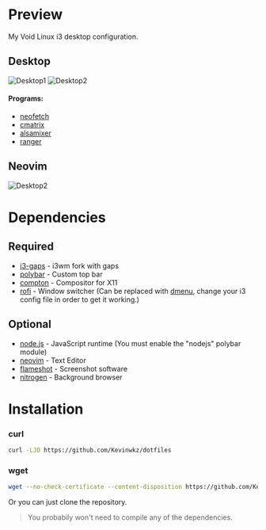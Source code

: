 # Preview
My Void Linux i3 desktop configuration.

## Desktop
![Desktop1](https://i.imgur.com/QHfp3FN.png)
![Desktop2](https://i.imgur.com/qGa9dAe.png)

#### Programs:
* [neofetch](https://github.com/dylanaraps/neofetch)
* [cmatrix](https://github.com/abishekvashok/cmatrix)
* [alsamixer](https://github.com/gittup/alsa-utils/tree/gittup/alsamixer)
* [ranger](https://github.com/ranger/ranger)

## Neovim
![Desktop2](https://i.imgur.com/5eQwgCJ.png)

# Dependencies

## Required
* [i3-gaps](https://github.com/Airblader/i3) - i3wm fork with gaps
* [polybar](https://github.com/polybar/polybar) - Custom top bar
* [compton](https://github.com/chjj/compton) - Compositor for X11
* [rofi](https://github.com/davatorium/rofi) - Window switcher (Can be replaced with [dmenu](https://tools.suckless.org/dmenu/), change your i3 config file in order to get it working.)

## Optional
* [node.js](https://github.com/nodejs/node) - JavaScript runtime (You must enable the "nodejs" polybar module)
* [neovim](https://github.com/neovim/neovim/wiki/Installing-Neovim) - Text Editor
* [flameshot](https://github.com/lupoDharkael/flameshot) - Screenshot software
* [nitrogen](https://github.com/l3ib/nitrogen/) - Background browser

# Installation
### curl
```bash
curl -LJO https://github.com/Kevinwkz/dotfiles
```

### wget
```bash
wget --no-check-certificate --content-disposition https://github.com/Kevinwkz/dotfiles
```

Or you can just clone the repository.
> You probabily won't need to compile any of the dependencies.
